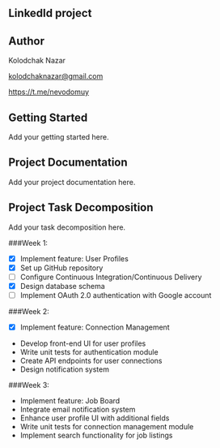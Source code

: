 ## LinkedId project

## Author
Kolodchak Nazar

kolodchaknazar@gmail.com

https://t.me/nevodomuy

## Getting Started
Add your getting started here.

## Project Documentation
Add your project documentation here.

## Project Task Decomposition
Add your task decomposition here.

###Week 1:
  - [x] Implement feature: User Profiles  
  - [x] Set up GitHub repository
  - [ ] Configure Continuous Integration/Continuous Delivery
  - [x] Design database schema
  - [ ] Implement OAuth 2.0 authentication with Google account
  
###Week 2:
  - [x] Implement feature: Connection Management
  - Develop front-end UI for user profiles
  - Write unit tests for authentication module
  - Create API endpoints for user connections
  - Design notification system
  
###Week 3:
  - Implement feature: Job Board
  - Integrate email notification system
  - Enhance user profile UI with additional fields
  - Write unit tests for connection management module
  - Implement search functionality for job listings

